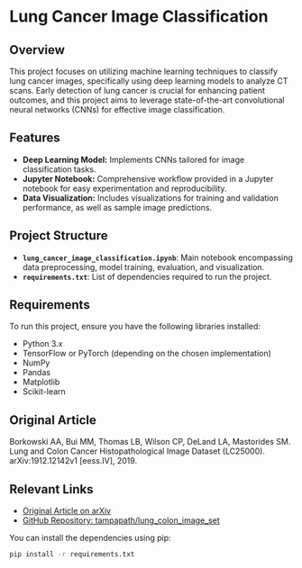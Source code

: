 # Lung Cancer Image Classification

## Overview

This project focuses on utilizing machine learning techniques to classify lung cancer images, specifically using deep learning models to analyze CT scans. Early detection of lung cancer is crucial for enhancing patient outcomes, and this project aims to leverage state-of-the-art convolutional neural networks (CNNs) for effective image classification.

## Features

- **Deep Learning Model:** Implements CNNs tailored for image classification tasks.
- **Jupyter Notebook:** Comprehensive workflow provided in a Jupyter notebook for easy experimentation and reproducibility.
- **Data Visualization:** Includes visualizations for training and validation performance, as well as sample image predictions.

## Project Structure

- **`lung_cancer_image_classification.ipynb`**: Main notebook encompassing data preprocessing, model training, evaluation, and visualization.
- **`requirements.txt`**: List of dependencies required to run the project.

## Requirements

To run this project, ensure you have the following libraries installed:

- Python 3.x
- TensorFlow or PyTorch (depending on the chosen implementation)
- NumPy
- Pandas
- Matplotlib
- Scikit-learn

## Original Article

Borkowski AA, Bui MM, Thomas LB, Wilson CP, DeLand LA, Mastorides SM. Lung and Colon Cancer Histopathological Image Dataset (LC25000). arXiv:1912.12142v1 [eess.IV], 2019.

## Relevant Links

- [Original Article on arXiv](https://arxiv.org/abs/1912.12142v1)
- [GitHub Repository: tampapath/lung_colon_image_set](https://github.com/tampapath/lung_colon_image_set)


You can install the dependencies using pip:

```sh
pip install -r requirements.txt

